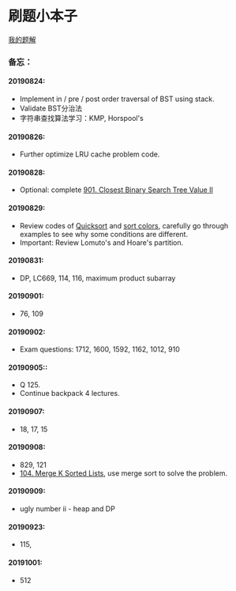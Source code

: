 # 刷题小本子

[我的题解](Problems/Problems)

### 备忘：

#### 20190824:

* Implement in / pre / post order traversal of BST using stack.
* Validate BST分治法
* 字符串查找算法学习：KMP, Horspool's

#### 20190826:

- Further optimize LRU cache problem code.

#### 20190828:

- Optional: complete [901. Closest Binary Search Tree Value II](https://www.lintcode.com/problem/closest-binary-search-tree-value-ii/description)

#### 20190829:

- Review codes of [Quicksort](https://www.lintcode.com/problem/sort-integers-ii/description) and [sort colors](https://www.lintcode.com/problem/sort-colors-ii/description), carefully go through examples to see why some conditions are different.
- Important: Review Lomuto's and Hoare's partition.

#### 20190831:

- DP, LC669, 114, 116, maximum product subarray

#### 20190901:

- 76, 109

#### 20190902:

- Exam questions: 1712, 1600, 1592, 1162, 1012, 910

#### 20190905::

- Q 125.
- Continue backpack 4 lectures.

#### 20190907:

- 18, 17, 15

#### 20190908:

- 829, 121
- [104. Merge K Sorted Lists](https://www.lintcode.com/problem/merge-k-sorted-lists/description), use merge sort to solve the problem.

#### 20190909:

- ugly number ii - heap and DP

#### 20190923:

- 115,

#### 20191001:

- 512